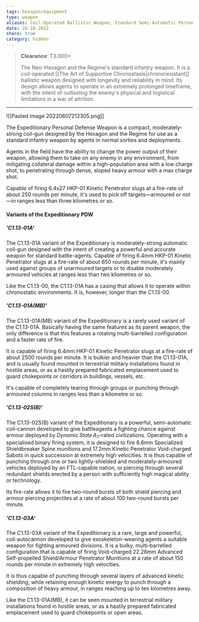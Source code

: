 ```yaml
---
tags: hexagon/equipment
type: weapon
aliases: Coil-Operated Ballistic Weapon, Standard Semi-Automatic Personal Defense Weapon, Mold 1/Iteration 13 (C1.13-00)
date: 28-10-2022
share: true
category: hidden
---
```


> **Clearance**: T3.000+
> 
> The Neo-Hexagon and the Regime's standard infantry weapon. It is a coil-operated [[The Art of Supportive Chronostasis|chronoresistant]] ballistic weapon designed with longevity and reliability in mind. Its design allows agents to operate in an extremely prolonged timeframe, with the intent of outlasting the enemy's physical and logistical limitations in a war of attrition.
---

![[Pasted image 20220607212305.png]]

The Expeditionary Personal Defense Weapon is a compact, moderately-strong coil-gun designed by the Hexagon and the Regime for use as a standard infantry weapon by agents in normal sorties and deployments.

Agents in the field have the ability to change the power output of their weapon, allowing them to take on any enemy in any environment, from mitigating collateral damage within a high-population area with a low charge shot, to penetrating through dense, sloped heavy armour with a max charge shot.

Capable of firing 6.4x27 HKP-01 Kinetic Penetrator slugs at a fire-rate of about 250 rounds per minute, it's used to pick off targets—armoured or not—in ranges less than three kilometres or so.

#### Variants of the Expeditionary PDW
#####  'C1.13-01A'
The C1.13-01A variant of the Expeditionary is moderately-strong automatic coil-gun designed with the intent of creating a powerful and accurate weapon for standard battle-agents. Capable of firing 6.4mm HKP-01 Kinetic Penetrator slugs at a fire-rate of about 650 rounds per minute, it's mainly used against groups of unarmoured targets or to disable moderately armoured vehicles at ranges less than two kilometres or so.

Like the C1.13-00, the C1.13-01A has a casing that allows it to operate within chronostatic environments. It is, however, longer than the C1.13-00.

##### 'C1.13-01A(MB)'
The C1.13-01A(MB) variant of the Expeditionary is a rarely used variant of the C1.13-01A. Basically having the same features as its parent weapon, the only difference is that this features a rotating multi-barrelled configuration and a faster rate of fire.

It is capable of firing 6.4mm HKP-01 Kinetic Penetrator slugs at a fire-rate of about 2500 rounds per minute. It is bulkier and heavier than the C1.13-01A, and is usually found mounted in terrestrial military installations found in hostile areas, or as a hastily prepared fabricated emplacement used to guard chokepoints or corridors in buildings, vessels, etc.

It's capable of completely tearing through groups or punching through armoured columns in ranges less than a kilometre or so.

##### 'C1.13-02S(B)'
The C1.13-02S(B) variant of the Expeditionary is a powerful, semi-automatic coil-cannon developed to give battleagents a fighting chance against armour deployed by $Dynamic\, State\, A_{7}$-rated civilizations. Operating with a specialised binary firing system, it is designed to fire 8.6mm Specialized Shieldbreaker Spine munitions and 17.2mm Kinetic Penetrator Void-charged Sabots in quick succession at extremely high velocities. It is thus capable of punching through one or two lightly-shielded and moderately-armoured vehicles deployed by an FTL-capable nation, or piercing through several redundant shields erected by a person with sufficiently high magical ability or technology.

Its fire-rate allows it to fire two-round bursts of both shield piercing and armour piercing projectiles at a rate of about 100 two-round bursts per minute.

##### 'C1.13-03A'
The C1.13-03A variant of the Expeditionary is a rare, large and powerful, coil-autocannon developed to give exoskeleton-wearing agents a suitable weapon for fighting armoured divisions. It is a bulky, multi-barrelled configuration that is capable of firing Void-charged 22.26mm Advanced Self-propelled Shield/Armour Penetrator Munitions at a rate of about 150 rounds per minute in extremely high velocities.

It is thus capable of punching through several layers of advanced kinetic shielding, while retaining enough kinetic energy to punch through a composition of heavy armour, in ranges reaching up to ten kilometres away.

Like the C1.13-01A(MB), it can be seen mounted in terrestrial military installations found in hostile areas, or as a hastily prepared fabricated emplacement used to guard chokepoints or open areas.